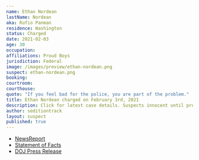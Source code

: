 ```yaml
---
name: Ethan Nordean
lastName: Nordean
aka: Rufio Panman
residence: Washington
status: Charged
date: 2021-02-03
age: 30
occupation:
affiliations: Proud Boys
jurisdiction: Federal
image: /images/preview/ethan-nordean.png
suspect: ethan-nordean.png
booking:
courtroom:
courthouse:
quote: "If you feel bad for the police, you are part of the problem."
title: Ethan Nordean charged on February 3rd, 2021
description: Click for latest case details. Suspects innocent until proven guilty.
author: seditiontrack
layout: suspect
published: true
---
```

- [NewsReport](https://nytimes.com/live/2021/02/03/us/biden-administration#federal-officials-arrested-another-leader-of-the-proud-boys-ethan-nordean-in-the-capitol-riot-investigation)
- [Statement of Facts](https://www.justice.gov/opa/page/file/1364196/download)
- [DOJ Press Release](https://www.justice.gov/usao-dc/pr/member-proud-boys-charged-obstructing-official-proceeding-other-charges-related-jan-6)
